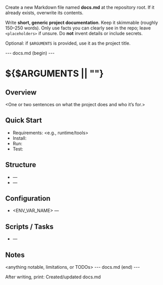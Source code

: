 Create a new Markdown file named **docs.md** at the repository root. If it already exists, overwrite its contents.

Write **short, generic project documentation**. Keep it skimmable (roughly 150–250 words). 
Only use facts you can clearly see in the repo; leave `<placeholders>` if unsure. Do **not** invent details or include secrets.

Optional: if `$ARGUMENTS` is provided, use it as the project title.

--- docs.md (begin) ---
# ${$ARGUMENTS || "<Project Name>"}

## Overview
<One or two sentences on what the project does and who it’s for.>

## Quick Start
- Requirements: <e.g., runtime/tools>
- Install: <command>
- Run: <command>
- Test: <command>

## Structure
- <folder-or-file> — <purpose>
- <folder-or-file> — <purpose>

## Configuration
- <ENV_VAR_NAME> — <what it controls>

## Scripts / Tasks
- <script-or-task> — <one-line purpose>

## Notes
<anything notable, limitations, or TODOs>
--- docs.md (end) ---

After writing, print: Created/updated docs.md

